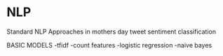 # NLP
Standard NLP Approaches in mothers day tweet sentiment classification

BASIC MODELS
	-tfidf
	-count features
	-logistic regression
	-naive bayes

